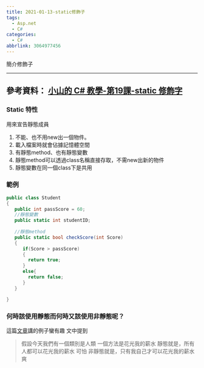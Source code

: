 ```yaml
---
title: 2021-01-13-static修飾子
tags:
  - Asp.net
  - C#
categories:
  - C#
abbrlink: 3064977456
---
```

簡介修飾子
<!-- more -->
---
參考資料：
[小山的 C# 教學-第19課-static 修飾字](https://www.youtube.com/watch?v=RlT_ddlhq5o)
---
### Static 特性
用來宣告靜態成員
1. 不能、也不用new出一個物件。
2. 載入檔案時就會佔據記憶體空間
3. 有靜態method、也有靜態變數
4. 靜態method可以透過class名稱直接存取，不需new出新的物件
5. 靜態變數在同一個class下是共用


### 範例
```c#
public class Student
{
   public int passScore = 60;
   //靜態變數
   public static int studentID;
   
   //靜態method
   public static bool checkScore(int Score)
   {
      if(Score > passScore)
      {
        return true;
      }
      else{
        return false;
      }
   }

}

```

### 何時該使用靜態而何時又該使用非靜態呢？
這篇[文章](http://weisnote.blogspot.com/2012/08/static.html)講的例子蠻有趣
文中提到
> 假設今天我們有一個類別是人類 一個方法是花光我的薪水
> 靜態就是，所有人都可以花光我的薪水 可怕
> 非靜態就是，只有我自己才可以花光我的薪水 爽